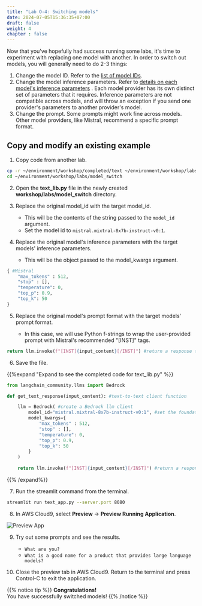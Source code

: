 ```yaml
---
title: "Lab O-4: Switching models"
date: 2024-07-05T15:36:35+07:00
draft: false
weight: 4
chapter : false
---
```


Now that you've hopefully had success running some labs, it's time to experiment with replacing one model with another. In order to switch out models, you will generally need to do 2-3 things:

1. Change the model ID. Refer to the [list of model IDs](https://docs.aws.amazon.com/bedrock/latest/userguide/model-ids-arns.html).
2. Change the model inference parameters. Refer to [details on each model's inference parameters](https://docs.aws.amazon.com/bedrock/latest/userguide/model-parameters.html) . Each model provider has its own distinct set of parameters that it requires. Inference parameters are not compatible across models, and will throw an exception if you send one provider's parameters to another provider's model.
3. Change the prompt. Some prompts might work fine across models. Other model providers, like Mistral, recommend a specific prompt format.

## Copy and modify an existing example
1. Copy code from another lab.

```bash
cp -r ~/environment/workshop/completed/text ~/environment/workshop/labs/model_switch
cd ~/environment/workshop/labs/model_switch
```

2. Open the **text_lib.py** file in the newly created **workshop/labs/model_switch** directory.

3. Replace the original model_id with the target model_id.

   - This will be the contents of the string passed to the `model_id` argument.
   - Set the model id to `mistral.mixtral-8x7b-instruct-v0:1`.

4. Replace the original model's inference parameters with the target models' inference parameters.

   - This will be the object passed to the model_kwargs argument.

```python
{ #Mistral
    "max_tokens" : 512,
    "stop" : [],    
    "temperature": 0,
    "top_p": 0.9,
    "top_k": 50
}
```

5. Replace the original model's prompt format with the target models' prompt format.

   - In this case, we will use Python f-strings to wrap the user-provided prompt with Mistral's recommended "[INST]" tags.

```python
return llm.invoke(f"[INST]{input_content}[/INST]") #return a response to the prompt
```

6. Save the file.

{{%expand "Expand to see the completed code for text_lib.py" %}}
```python
from langchain_community.llms import Bedrock

def get_text_response(input_content): #text-to-text client function

    llm = Bedrock( #create a Bedrock llm client
        model_id="mistral.mixtral-8x7b-instruct-v0:1", #set the foundation model
        model_kwargs={
            "max_tokens" : 512,
            "stop" : [],    
            "temperature": 0,
            "top_p": 0.9,
            "top_k": 50
        }
    )
    
    return llm.invoke(f"[INST]{input_content}[/INST]") #return a response to the prompt
```
{{% /expand%}}


7. Run the streamlit command from the terminal.

```bash
streamlit run text_app.py --server.port 8080
```

8. In AWS Cloud9, select **Preview** -> **Preview Running Application**.

![Preview App](/images/2-Bedrock/F-9/2.png)

9. Try out some prompts and see the results.

   - `What are you?`
   - `What is a good name for a product that provides large language models?`

10. Close the preview tab in AWS Cloud9. Return to the terminal and press Control-C to exit the application.

{{% notice tip %}}
**Congratulations!**\
You have successfully switched models!
{{% /notice %}}